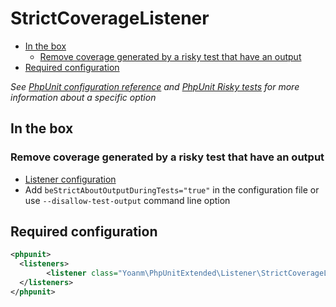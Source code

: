 # StrictCoverageListener

 * [In the box](#in-the-box)
   * [Remove coverage generated by a risky test that have an output](#in-the-box-remove-coverage-risky-output)
 * [Required configuration](#required-config)

*See [PhpUnit configuration reference](https://phpunit.de/manual/current/en/appendixes.configuration.html) and [PhpUnit Risky tests](https://phpunit.de/manual/current/en/risky-tests.html) for more information about a specific option*

## In the box

<a name="in-the-box-remove-coverage-risky-output"></a>
### Remove coverage generated by a risky test that have an output

 * [Listener configuration](#required-config)
 * Add `beStrictAboutOutputDuringTests="true"` in the configuration file or use `--disallow-test-output` command line option

<a name="required-config"></a>
## Required configuration

```xml
<phpunit>
  <listeners>
        <listener class="Yoanm\PhpUnitExtended\Listener\StrictCoverageListener"/>
  </listeners>
</phpunit>
```
